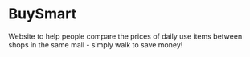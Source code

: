 # BuySmart
Website to help people compare the prices of daily use items between shops in the same mall - simply walk to save money!
